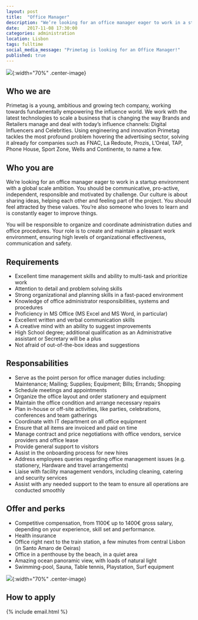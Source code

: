 ```yaml
---
layout: post
title:  "Office Manager"
description: "We’re looking for an office manager eager to work in a startup environment with a global scale ambition."
date:   2017-11-08 17:30:00
categories: administration
location: Lisbon
tags: fulltime
social_media_message: "Primetag is looking for an Office Manager!"
published: true
---
```


![](http://tests.primetag.net/officeman.jpg){:width="70%" .center-image}

## **Who we are** ##

Primetag is a young, ambitious and growing tech company, working towards fundamentally empowering the influence world. We work with the latest technologies to scale a business that is changing the way Brands and Retailers manage and deal with today’s influence channels: Digital Influencers and Celebrities. Using engineering and innovation Primetag tackles the most profound problem hovering the advertising sector, solving it already for companies such as FNAC, La Redoute, Prozis, L’Oréal, TAP, Phone House, Sport Zone, Wells and Continente, to name a few.

## **Who you are** ##

We’re looking for an office manager eager to work in a startup environment with a global scale ambition. You should be communicative, pro-active, independent, responsible and motivated by challenge. Our culture is about sharing ideas, helping each other and feeling part of the project. You should feel attracted by these values. You’re also someone who loves to learn and is constantly eager to improve things.

You will be responsible to organize and coordinate administration duties and office procedures. Your role is to create and maintain a pleasant work environment, ensuring high levels of organizational effectiveness, communication and safety.


## **Requirements** ##

* Excellent time management skills and ability to multi-task and prioritize work
* Attention to detail and problem solving skills
* Strong organizational and planning skills in a fast-paced environment
* Knowledge of office administrator responsibilities, systems and procedures
* Proficiency in MS Office (MS Excel and MS Word, in particular)
* Excellent written and verbal communication skills
* A creative mind with an ability to suggest improvements
* High School degree; additional qualification as an Administrative assistant or Secretary will be a plus
* Not afraid of out-of-the-box ideas and suggestions

## **Responsabilities** ##

* Serve as the point person for office manager duties including: Maintenance; Mailing; Supplies; Equipment; Bills; Errands; Shopping
* Schedule meetings and appointments
* Organize the office layout and order stationery and equipment
* Maintain the office condition and arrange necessary repairs
* Plan in-house or off-site activities, like parties, celebrations, conferences and team gatherings
* Coordinate with IT department on all office equipment
* Ensure that all items are invoiced and paid on time
* Manage contract and price negotiations with office vendors, service providers and office lease
* Provide general support to visitors
* Assist in the onboarding process for new hires
* Address employees queries regarding office management issues (e.g. stationery, Hardware and travel arrangements)
* Liaise with facility management vendors, including cleaning, catering and security services
* Assist with any needed support to the team to ensure all operations are conducted smoothly

## **Offer and perks** ##

* Competitive compensation, from 1100€ up to 1400€ gross salary, depending on your experience, skill set and performance.
* Health insurance
* Office right next to the train station, a few minutes from central Lisbon (in Santo Amaro de Oeiras)
* Office in a penthouse by the beach, in a quiet area
* Amazing ocean panoramic view, with loads of natural light
* Swimming-pool, Sauna, Table tennis, Playstation, Surf equipment

![](http://tests.primetag.net/escritorio.jpg){:width="70%" .center-image}

## **How to apply** ##

{% include email.html %} 
